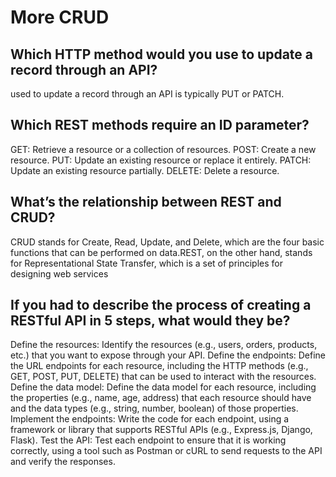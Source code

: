 # More CRUD

## Which HTTP method would you use to update a record through an API?

used to update a record through an API is typically PUT or PATCH.

## Which REST methods require an ID parameter?

GET: Retrieve a resource or a collection of resources.
POST: Create a new resource.
PUT: Update an existing resource or replace it entirely.
PATCH: Update an existing resource partially.
DELETE: Delete a resource.

## What’s the relationship between REST and CRUD?

CRUD stands for Create, Read, Update, and Delete, which are the four basic functions that can be performed on data.REST, on the other hand, stands for Representational State Transfer, which is a set of principles for designing web services

## If you had to describe the process of creating a RESTful API in 5 steps, what would they be?

Define the resources: Identify the resources (e.g., users, orders, products, etc.) that you want to expose through your API.
Define the endpoints: Define the URL endpoints for each resource, including the HTTP methods (e.g., GET, POST, PUT, DELETE) that can be used to interact with the resources.
Define the data model: Define the data model for each resource, including the properties (e.g., name, age, address) that each resource should have and the data types (e.g., string, number, boolean) of those properties.
Implement the endpoints: Write the code for each endpoint, using a framework or library that supports RESTful APIs (e.g., Express.js, Django, Flask).
Test the API: Test each endpoint to ensure that it is working correctly, using a tool such as Postman or cURL to send requests to the API and verify the responses.


